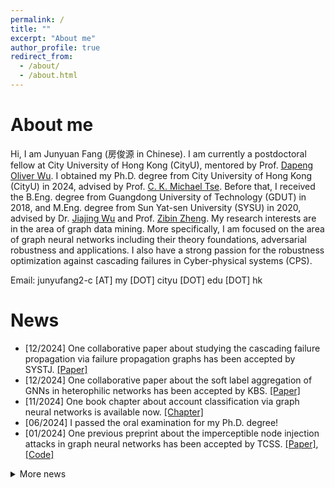 ```yaml
---
permalink: /
title: ""
excerpt: "About me"
author_profile: true
redirect_from: 
  - /about/
  - /about.html
---
```




# About me

Hi, I am Junyuan Fang (房俊源 in Chinese). I am currently a postdoctoral fellow at City University of Hong Kong (CityU), mentored by Prof. [Dapeng Oliver Wu](https://scholar.google.com/citations?user=sDRLr8gAAAAJ&hl=en). I obtained my Ph.D. degree from City University of Hong Kong (CityU) in 2024, advised by Prof. [C. K. Michael Tse](https://scholar.google.com/citations?user=Ax0J3TkAAAAJ&hl=en). Before that, I received the B.Eng. degree from Guangdong  University of Technology (GDUT) in 2018, and M.Eng. degree from Sun Yat-sen University (SYSU) in 2020, advised by Dr. [Jiajing Wu](https://scholar.google.com/citations?user=EaqeskUAAAAJ&hl=en) and Prof. [Zibin Zheng](https://scholar.google.com/citations?user=WPC6ED4AAAAJ&hl=en). My research interests are in the area of graph data mining. More specifically, I am focused on the area of graph neural networks including their theory foundations, adversarial robustness and applications. I also have a strong passion for the robustness optimization against cascading failures in Cyber-physical systems (CPS).

Email: junyufang2-c [AT] my [DOT] cityu [DOT] edu [DOT] hk

# News

- [12/2024] One collaborative paper about studying the cascading failure propagation via failure propagation graphs has been accepted by SYSTJ. [[Paper]](x)
- [12/2024] One collaborative paper about the soft label aggregation of GNNs in heterophilic networks has been accepted by KBS. [[Paper]](https://www.sciencedirect.com/science/article/pii/S0950705124014953)
- [11/2024] One book chapter about account classification via graph neural networks is available now. [[Chapter]](https://link.springer.com/chapter/10.1007/978-981-97-4430-5_5)
- [06/2024] I passed the oral examination for my Ph.D. degree!
- [01/2024] One previous preprint about the imperceptible node injection attacks in graph neural networks has been accepted by TCSS. [[Paper]](https://ieeexplore.ieee.org/abstract/document/10443466), [[Code]](https://github.com/alexfanjn/gani)

<details> 
    <summary> More news </summary> 
    <ul>
        <li> [01/2024] One collaborative paper about the mitigation of cascading failure in power network has been accepted by ISCAS2024. <a href="https://ieeexplore.ieee.org/abstract/document/10558306">[Paper]</a> </li>
        <li> [01/2024] One collaborative paper about the detection of phishing gangs in Ethereum has been accepted by TIFS. <a href="https://ieeexplore.ieee.org/abstract/document/10415200">[Paper]</a> </li>
        <li> [09/2023] I am honored to be awarded the 2023 Research Tuition Scholarship at CityU. </li>
        <li> [06/2023] One paper about the homophily and heterophily information aggregation for Ethereum account classification has been accepted by JETCAS. <a href="https://ieeexplore.ieee.org/abstract/document/10184005">[Paper]</a> </li>
        <li> [06/2023] I am honored to be selected to receive the <a href="https://ieee-cas.org/award/student-awards/ieee-circuits-and-systems-society-student-travel-grants#recipients">2023 IEEE CASS Student Travel Grant</a> for attending ISCAS2023. </li>
        <li> [01/2023] One paper about the impact of network topologies to the performance of GNNs has been accepted by ISCAS2023. <a href="https://ieeexplore.ieee.org/abstract/document/10182188">[Paper]</a>, <a href="https://github.com/alexfanjn/Impact-analysis-of-network-structures">[Code]</a> </li>
        <li> [01/2023] I am honored to be invited to attend <a href="https://gyss.nrf.gov.sg/">GYSS2023</a>. </li>
        <li> [10/2022] New preprint "GANI: Global Attacks on Graph Neural Networks via Imperceptible Node Injections" and corresponding codes are available now. <a href="https://arxiv.org/abs/2210.12598">[Paper]</a>, <a href="https://github.com/alexfanjn/gani">[Code]</a> </li>
    </ul>
</details>